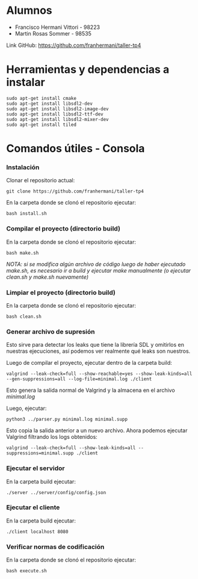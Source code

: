 # Alumnos

- Francisco Hermani	Vittori		- 98223
- Martin Rosas Sommer			- 98535

Link GitHub: https://github.com/franhermani/taller-tp4

# Herramientas y dependencias a instalar

```
sudo apt-get install cmake
sudo apt-get install libsdl2-dev
sudo apt-get install libsdl2-image-dev
sudo apt-get install libsdl2-ttf-dev
sudo apt-get install libsdl2-mixer-dev
sudo apt-get install tiled
```

# Comandos útiles - Consola

### Instalación

Clonar el repositorio actual:
```
git clone https://github.com/franhermani/taller-tp4
```

En la carpeta donde se clonó el repositorio ejecutar:
```
bash install.sh
```

### Compilar el proyecto (directorio build)

En la carpeta donde se clonó el repositorio ejecutar:
```
bash make.sh
```

*NOTA: si se modifica algún archivo de código luego de haber ejecutado
make.sh, es necesario ir a build y ejecutar make manualmente (o ejecutar
clean.sh y make.sh nuevamente)*

### Limpiar el proyecto (directorio build)

En la carpeta donde se clonó el repositorio ejecutar:
```
bash clean.sh
```

### Generar archivo de supresión

Esto sirve para detectar los leaks que tiene la librería SDL y omitirlos
en nuestras ejecuciones, así podemos ver realmente qué leaks son nuestros.

Luego de compilar el proyecto, ejecutar dentro de la carpeta build:

```
valgrind --leak-check=full --show-reachable=yes --show-leak-kinds=all --gen-suppressions=all --log-file=minimal.log ./client
```

Esto genera la salida normal de Valgrind y la almacena en el archivo *minimal.log*

Luego, ejecutar:

```
python3 ../parser.py minimal.log minimal.supp
```

Esto copia la salida anterior a un nuevo archivo. Ahora podemos ejecutar
Valgrind filtrando los logs obtenidos:

```
valgrind --leak-check=full --show-leak-kinds=all --suppressions=minimal.supp ./client
```

### Ejecutar el servidor

En la carpeta build ejecutar:
```
./server ../server/config/config.json
```

### Ejecutar el cliente

En la carpeta build ejecutar:
```
./client localhost 8080
```

### Verificar normas de codificación

En la carpeta donde se clonó el repositorio ejecutar:
```
bash execute.sh
```
